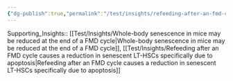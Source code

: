```yaml
---
{"dg-publish":true,"permalink":"/test/insights/refeeding-after-an-fmd-causes-senescent-cells-of-various-types-throughout-the-body-to-die-off/"}
---
```



Supporting_Insights:: [[Test/Insights/Whole-body senescence in mice may be reduced at the end of a FMD cycle\|Whole-body senescence in mice may be reduced at the end of a FMD cycle]], [[Test/Insights/Refeeding after an FMD cycle causes a reduction in senescent LT-HSCs specifically due to apoptosis\|Refeeding after an FMD cycle causes a reduction in senescent LT-HSCs specifically due to apoptosis]]